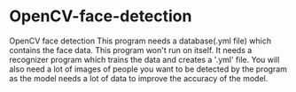 # OpenCV-face-detection
OpenCV face detection
This program needs a database(.yml file) which contains the face data. This program won't run on itself. 
It needs a recognizer program which trains the data and creates a '.yml' file.
You will also need a lot of images of people you want to be detected by the program as the model needs a lot of data to improve the accuracy of the model.
